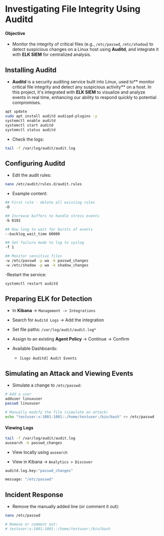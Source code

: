 # Investigating File Integrity Using Auditd

#### Objective

- Monitor the integrity of critical files (e.g., `/etc/passwd`, `/etc/shadow`) to detect suspicious changes on a Linux host using **Auditd**, and integrate it with **ELK SIEM** for centralized analysis.

## Installing Auditd

- **Auditd** is a security auditing service built into Linux, used to** monitor critical file integrity and detect any suspicious activity** on a host. In this project, it's integrated with **ELK SIEM** to visualize and analyze events in real time, enhancing our ability to respond quickly to potential compromises.

```sh
apt update
sudo apt install auditd audispd-plugins -y
systemctl enable auditd
systemctl start auditd
systemctl status auditd
```

- Check the logs:

```sh
tail -f /var/log/audit/audit.log
```

## Configuring Auditd

- Edit the audit rules:

```sh
nano /etc/audit/rules.d/audit.rules
```

- Example content:

```sh
## First rule - delete all existing rules
-D

## Increase buffers to handle stress events
-b 8192

## How long to wait for bursts of events
--backlog_wait_time 60000

## Set failure mode to log to syslog
-f 1

## Monitor sensitive files
-w /etc/passwd -p wa -k passwd_changes
-w /etc/shadow -p wa -k shadow_changes
```

-Restart the service:

```sh
systemctl restart auditd
```

## Preparing ELK for Detection

- In **Kibana** -> `Management -> Integrations`

- Search for `Auditd Logs` -> Add the integration

- Set file paths: `/var/log/audit/audit.log*`

- Assign to an existing **Agent Policy** -> Continue -> Confirm

- Available Dashboards:

  - `[Logs Auditd] Audit Events`

## Simulating an Attack and Viewing Events

- Simulate a change to `/etc/passwd`:

```sh
# Add a user
adduser linuxuser
passwd linuxuser

# Manually modify the file (simulate an attack)
echo "testuser:x:1001:1001::/home/testuser:/bin/bash" >> /etc/passwd
```

#### Viewing Logs

```sh
tail -f /var/log/audit/audit.log
ausearch -k passwd_changes
```

- View locally using `ausearch`

- View in Kibana -> `Analytics > Discover`

```sh
auditd.log.key:"passwd_changes"
```

```sh
message: "/etc/passwd"
```

## Incident Response

- Remove the manually added line (or comment it out):

```sh
nano /etc/passwd

# Remove or comment out:
# testuser:x:1001:1001::/home/testuser:/bin/bash
```

